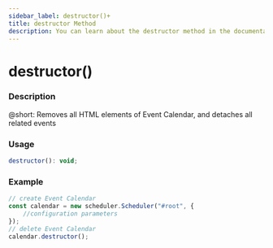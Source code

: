 ```yaml
---
sidebar_label: destructor()+
title: destructor Method
description: You can learn about the destructor method in the documentation of the DHTMLX JavaScript Event Calendar library. Browse developer guides and API reference, try out code examples and live demos, and download a free 30-day evaluation version of DHTMLX Event Calendar.
---
```


# destructor()

### Description

@short: Removes all HTML elements of Event Calendar, and detaches all related events

### Usage

~~~jsx {}
destructor(): void;
~~~

### Example

~~~jsx {6}
// create Event Calendar
const calendar = new scheduler.Scheduler("#root", {
	//configuration parameters
});
// delete Event Calendar
calendar.destructor();
~~~
